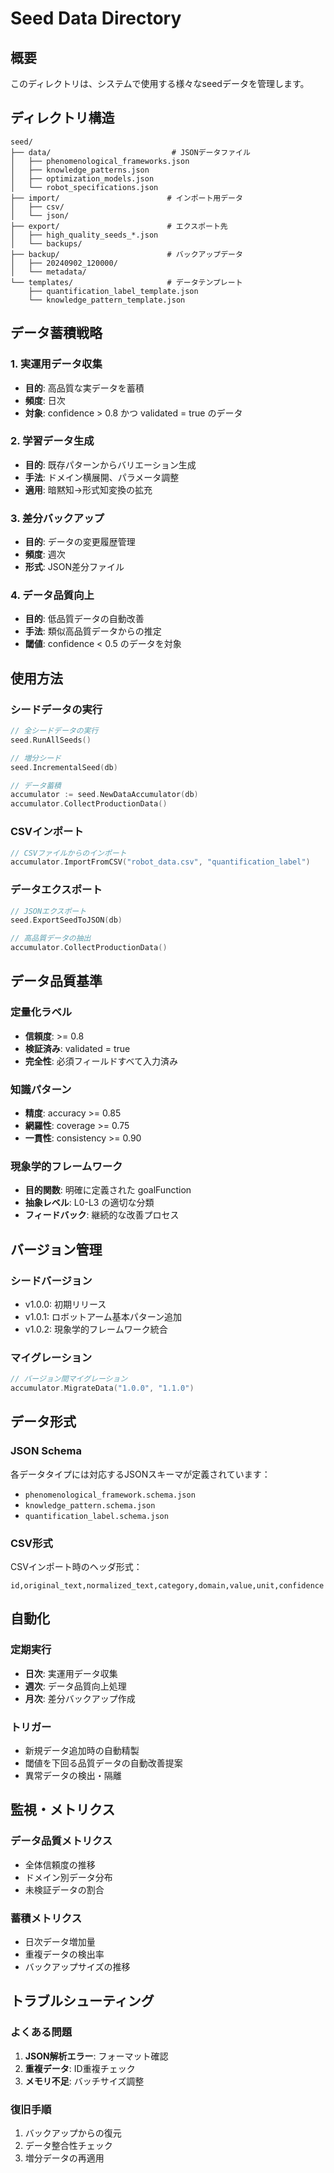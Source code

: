 # Seed Data Directory

## 概要
このディレクトリは、システムで使用する様々なseedデータを管理します。

## ディレクトリ構造

```
seed/
├── data/                           # JSONデータファイル
│   ├── phenomenological_frameworks.json
│   ├── knowledge_patterns.json
│   ├── optimization_models.json
│   └── robot_specifications.json
├── import/                        # インポート用データ
│   ├── csv/
│   └── json/
├── export/                        # エクスポート先
│   ├── high_quality_seeds_*.json
│   └── backups/
├── backup/                        # バックアップデータ
│   ├── 20240902_120000/
│   └── metadata/
└── templates/                     # データテンプレート
    ├── quantification_label_template.json
    └── knowledge_pattern_template.json
```

## データ蓄積戦略

### 1. 実運用データ収集
- **目的**: 高品質な実データを蓄積
- **頻度**: 日次
- **対象**: confidence > 0.8 かつ validated = true のデータ

### 2. 学習データ生成
- **目的**: 既存パターンからバリエーション生成
- **手法**: ドメイン横展開、パラメータ調整
- **適用**: 暗黙知→形式知変換の拡充

### 3. 差分バックアップ
- **目的**: データの変更履歴管理
- **頻度**: 週次
- **形式**: JSON差分ファイル

### 4. データ品質向上
- **目的**: 低品質データの自動改善
- **手法**: 類似高品質データからの推定
- **閾値**: confidence < 0.5 のデータを対象

## 使用方法

### シードデータの実行
```go
// 全シードデータの実行
seed.RunAllSeeds()

// 増分シード
seed.IncrementalSeed(db)

// データ蓄積
accumulator := seed.NewDataAccumulator(db)
accumulator.CollectProductionData()
```

### CSVインポート
```go
// CSVファイルからのインポート
accumulator.ImportFromCSV("robot_data.csv", "quantification_label")
```

### データエクスポート
```go
// JSONエクスポート
seed.ExportSeedToJSON(db)

// 高品質データの抽出
accumulator.CollectProductionData()
```

## データ品質基準

### 定量化ラベル
- **信頼度**: >= 0.8
- **検証済み**: validated = true
- **完全性**: 必須フィールドすべて入力済み

### 知識パターン
- **精度**: accuracy >= 0.85
- **網羅性**: coverage >= 0.75
- **一貫性**: consistency >= 0.90

### 現象学的フレームワーク
- **目的関数**: 明確に定義された goalFunction
- **抽象レベル**: L0-L3 の適切な分類
- **フィードバック**: 継続的な改善プロセス

## バージョン管理

### シードバージョン
- v1.0.0: 初期リリース
- v1.0.1: ロボットアーム基本パターン追加
- v1.0.2: 現象学的フレームワーク統合

### マイグレーション
```go
// バージョン間マイグレーション
accumulator.MigrateData("1.0.0", "1.1.0")
```

## データ形式

### JSON Schema
各データタイプには対応するJSONスキーマが定義されています：

- `phenomenological_framework.schema.json`
- `knowledge_pattern.schema.json`
- `quantification_label.schema.json`

### CSV形式
CSVインポート時のヘッダ形式：
```csv
id,original_text,normalized_text,category,domain,value,unit,confidence
```

## 自動化

### 定期実行
- **日次**: 実運用データ収集
- **週次**: データ品質向上処理
- **月次**: 差分バックアップ作成

### トリガー
- 新規データ追加時の自動精製
- 閾値を下回る品質データの自動改善提案
- 異常データの検出・隔離

## 監視・メトリクス

### データ品質メトリクス
- 全体信頼度の推移
- ドメイン別データ分布
- 未検証データの割合

### 蓄積メトリクス
- 日次データ増加量
- 重複データの検出率
- バックアップサイズの推移

## トラブルシューティング

### よくある問題
1. **JSON解析エラー**: フォーマット確認
2. **重複データ**: ID重複チェック
3. **メモリ不足**: バッチサイズ調整

### 復旧手順
1. バックアップからの復元
2. データ整合性チェック
3. 増分データの再適用